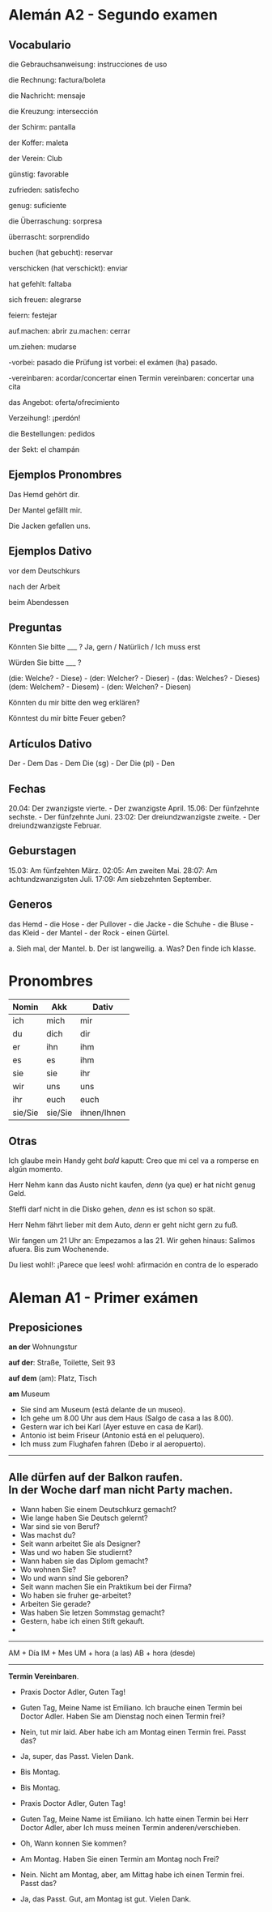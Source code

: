 # Alemán A2 - Segundo examen

## Vocabulario

die Gebrauchsanweisung: instrucciones de uso

die Rechnung: factura/boleta

die Nachricht: mensaje 

die Kreuzung: intersección

der Schirm: pantalla

der Koffer: maleta

der Verein: Club

günstig: favorable

zufrieden: satisfecho

genug: suficiente

die Überraschung: sorpresa

überrascht: sorprendido

buchen (hat gebucht): reservar

verschicken (hat verschickt): enviar

hat gefehlt: faltaba

sich freuen: alegrarse

feiern: festejar

auf.machen: abrir
zu.machen: cerrar

um.ziehen: mudarse

-vorbei: pasado
die Prüfung ist vorbei: el exámen (ha) pasado.

-vereinbaren: acordar/concertar
einen Termin vereinbaren: concertar una cita

das Angebot: oferta/ofrecimiento

Verzeihung!: ¡perdón!

die Bestellungen: pedidos

der Sekt: el champán

## Ejemplos Pronombres

Das Hemd gehört dir. 

Der Mantel gefällt mir. 

Die Jacken gefallen uns. 

## Ejemplos Dativo

vor dem Deutschkurs

nach der Arbeit

beim Abendessen

## Preguntas

Könnten Sie bitte ___ ? Ja, gern / Natürlich / Ich muss erst

Würden Sie bitte ___ ? 

(die: Welche? - Diese) - (der: Welcher? - Dieser) - (das: Welches? - Dieses) 
(dem: Welchem? - Diesem) - (den: Welchen? - Diesen)

Könnten du mir bitte den weg erklären? 

Könntest du mir bitte Feuer geben?

## Artículos Dativo

Der - Dem
Das - Dem
Die (sg) - Der
Die (pl) - Den

## Fechas

20.04: Der zwanzigste vierte. - Der zwanzigste April.
15.06: Der fünfzehnte sechste. - Der fünfzehnte Juni.
23:02: Der dreiundzwanzigste zweite. - Der dreiundzwanzigste Februar.

## Geburstagen

15.03: Am fünfzehten März.
02:05: Am zweiten Mai. 
28:07: Am achtundzwanzigsten Juli. 
17:09: Am siebzehnten September.

## Generos

das Hemd - die Hose - der Pullover - die Jacke - die Schuhe - die Bluse - das Kleid - der Mantel - der Rock - einen Gürtel. 

a. Sieh mal, der Mantel. 
b. Der ist langweilig. 
a. Was? Den finde ich klasse.

# Pronombres

|  Nomin  |   Akk   |    Dativ    |
|---------|---------|-------------|
| ich     | mich    | mir         |
| du      | dich    | dir         |
| er      | ihn     | ihm         |
| es      | es      | ihm         |
| sie     | sie     | ihr         |
| wir     | uns     | uns         |
| ihr     | euch    | euch        |
| sie/Sie | sie/Sie | ihnen/Ihnen |

## Otras

Ich glaube mein Handy geht _bald_ kaputt: Creo que mi cel va a romperse en algún momento. 

Herr Nehm kann das Austo nicht kaufen, _denn_ (ya que) er hat nicht genug Geld.

Steffi darf nicht in die Disko gehen, _denn_ es ist schon so spät.

Herr Nehm fährt lieber mit dem Auto, _denn_ er geht nicht gern zu fuß.

Wir fangen um 21 Uhr an: Empezamos a las 21.
Wir gehen hinaus: Salimos afuera. 
Bis zum Wochenende.

Du liest wohl!: ¡Parece que lees!
wohl: afirmación en contra de lo esperado

# Aleman A1 - Primer exámen

## Preposiciones

__an der__ Wohnungstur

__auf der__: Straße, Toilette, Seit 93

__auf dem__ (am): Platz, Tisch

__am__ Museum

- Sie sind am Museum (está delante de un museo). 
- Ich gehe um 8.00 Uhr aus dem Haus (Salgo de casa a las 8.00).
- Gestern war ich bei Karl (Ayer estuve en casa de Karl).
- Antonio ist beim Friseur (Antonio está en el peluquero).
- Ich muss zum Flughafen fahren (Debo ir al aeropuerto).


---

Alle dürfen auf der Balkon raufen.  
In der Woche darf man nicht Party machen. 
---
- Wann haben Sie einem Deutschkurz gemacht?
- Wie lange haben Sie Deutsch gelernt?
- War sind sie von Beruf? 
- Was machst du? 
- Seit wann arbeitet Sie als Designer?
- Was und wo haben Sie studiernt? 
- Wann haben sie das Diplom gemacht?
- Wo wohnen Sie?
- Wo und wann sind Sie geboren?
- Seit wann machen Sie ein Praktikum bei der Firma?
- Wo haben sie fruher ge-arbeitet?
- Arbeiten Sie gerade?
- Was haben Sie letzen Sommstag gemacht? 
- Gestern, habe ich einen Stift gekauft. 
- 

---

AM + Día
IM + Mes
UM + hora (a las)
AB + hora (desde)

---

__Termin Vereinbaren__. 

- Praxis Doctor Adler, Guten Tag!
- Guten Tag, Meine Name ist Emiliano. Ich brauche einen Termin bei Doctor Adler. Haben Sie am Dienstag noch einen Termin frei?
- Nein, tut mir laid. Aber habe ich am Montag einen Termin frei. Passt das?
- Ja, super, das Passt. Vielen Dank. 
- Bis Montag. 
- Bis Montag. 

- Praxis Doctor Adler, Guten Tag!
- Guten Tag, Meine Name ist Emiliano. Ich hatte einen Termin bei Herr Doctor Adler, aber Ich muss meinen Termin anderen/verschieben. 
- Oh, Wann konnen Sie kommen? 
- Am Montag. Haben Sie einen Termin am Montag noch Frei? 
- Nein. Nicht am Montag, aber, am Mittag habe ich einen Termin frei. Passt das?
- Ja, das Passt. Gut, am Montag ist gut. Vielen Dank.